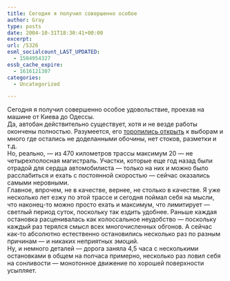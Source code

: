 ```yaml
---
title: Сегодня я получил совершенно особое
author: Gray
type: posts
date: 2004-10-31T18:30:41+00:00
excerpt:
url: /5326
esml_socialcount_LAST_UPDATED:
  - 1504954327
essb_cache_expire:
  - 1616121307
categories:
  - Uncategorized

---
```








Сегодня я получил совершенно особое удовольствие, проехав на машине от Киева до Одессы.  
Да, автобан действительно существует, хотя и не везде работы окончены полностью. Разумеется, его <a href="http://www.from-ua.com/eco/eco2/417cfba25abed/" target="_blank">торопились открыть</a> к выборам и много где остались не доделанными обочины, нет стоков, разметки и т.д.  
Но, реально, &#8212; из 470 километров трассы максимум 20 &#8212; не четырехполосная магистраль. Участки, которые еще год назад были отрадой для сердца автомобилиста &#8212; только на них и можно было расслабиться и ехать с постоянной скоростью &#8212; сейчас оказались самыми неровными.  
Главное, впрочем, не в качестве, вернее, не столько в качестве. Я уже несколько лет езжу по этой трассе и сегодня поймал себя на мысли, что наконец-то можно просто ехать и максимум, что лимитирует &#8212; светлый период суток, поскольку так ездить удобнее. Раньше каждая остановка расценивалась как колоссальное неудобство &#8212; поскольку каждый раз терялся смысл всех многочисленных обгонов. А сейчас как-то абсолютно естественно остановились несколько раз по разным причинам &#8212; и никаких неприятных эмоций.  
Ну, и немного деталей &#8212; дорога заняла 4,5 часа с несколькими остановками в общем на полчаса примерно, несколько раз ловил себя на сонливости &#8212; монотонное движение по хорошей поверхности усыпляет.